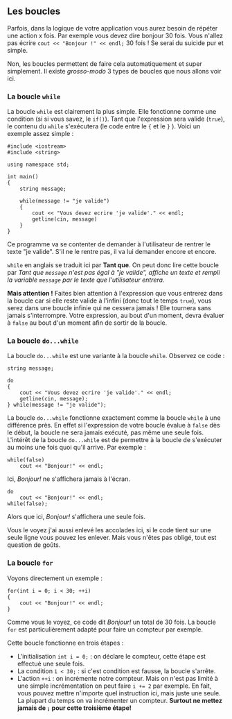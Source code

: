 ## Les boucles

Parfois, dans la logique de votre application vous aurez besoin de répéter une
action x fois. Par exemple vous devez dire bonjour 30 fois. Vous n'allez
pas écrire ```cout << "Bonjour !" << endl;``` 30 fois ! Se serai du suicide pur
et simple.

Non, les boucles permettent de faire cela automatiquement et super simplement.
Il existe *grosso-modo* 3 types de boucles que nous allons voir ici.

### La boucle ```while```

La boucle ```while``` est clairement la plus simple. Elle fonctionne comme une
condition (si si vous savez, le ```if()```). Tant que l'expression sera
valide (```true```), le contenu du ```while``` s'exécutera (le code entre le ```{``` et le
```}``` ). Voici un exemple assez simple :

    #include <iostream>
    #include <string>
    
    using namespace std;
    
    int main()
    {
        string message;
        
        while(message != "je valide")
        {
            cout << "Vous devez ecrire 'je valide'." << endl;
            getline(cin, message)
        }
    }
    
Ce programme va se contenter de demander à l'utilisateur de rentrer le texte "je
valide". S'il ne le rentre pas, il va lui demander encore et encore.

```while``` en anglais se traduit ici par **Tant que**. On peut donc lire cette
boucle par *Tant que ```message``` n'est pas égal à "je valide", affiche un 
texte et rempli la variable ```message``` par le texte que l'utilisateur
entrera.*

**Mais attention !** Faites bien attention à l'expression que vous entrerez dans
la boucle car si elle reste valide à l'infini (donc tout le temps ```true```),
vous serez dans une boucle infinie qui ne cessera jamais ! Elle tournera sans
jamais s'interrompre. Votre expression, au bout d'un moment, devra
évaluer à ```false``` au bout d'un moment afin de sortir de la boucle.

### La boucle ```do...while```

La boucle ```do...while``` est une variante à la boucle ```while```. Observez
ce code :

    string message;

    do
    {
        cout << "Vous devez ecrire 'je valide'." << endl;
        getline(cin, message);
    } while(message != "je valide");
    
La boucle ```do...while``` fonctionne exactement comme la boucle ```while``` à
une différence près. En effet si l'expression de votre boucle évalue à ```false```
dès le début, la boucle ne sera jamais exécuté, pas même une seule fois. L'intérêt
de la boucle ```do...while``` est de permettre à la boucle de s'exécuter au moins
une fois quoi qu'il arrive. Par exemple :

    while(false)
        cout << "Bonjour!" << endl;
        
Ici, *Bonjour!* ne s'affichera jamais à l'écran.

    do
        cout << "Bonjour!" << endl;
    while(false);
    
Alors que ici, *Bonjour!* s'affichera une seule fois.

Vous le voyez j'ai aussi enlevé les accolades ici, si le code tient sur une seule
ligne vous pouvez les enlever. Mais vous n'êtes pas obligé, tout est question de
goûts.


### La boucle ```for```

Voyons directement un exemple :

    for(int i = 0; i < 30; ++i)
    {
        cout << "Bonjour!" << endl;
    }

Comme vous le voyez, ce code dit *Bonjour!* un total de 30 fois. La boucle
```for``` est particulièrement adapté pour faire un compteur par exemple.

Cette boucle fonctionne en trois étapes :

* L'initialisation ```int i = 0;``` : on déclare le compteur, cette étape est 
effectué une seule fois.
* La condition ```i < 30;``` : si c'est condition est fausse, la boucle s'arrête.
* L'action ```++i``` : on incrémente notre compteur. Mais on n'est pas limité à
une simple incrémentation on peut faire ```i += 2``` par exemple. En fait, vous
pouvez mettre n'importe quel instruction ici, mais juste une seule. La plupart du
temps on va incrémenter un compteur. **Surtout ne mettez jamais de ```;``` pour
cette troisième étape!**

